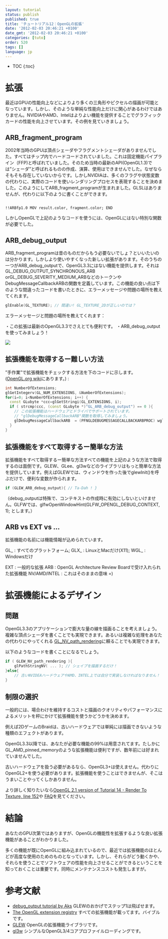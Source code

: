 ```yaml
---
layout: tutorial
status: publish
published: true
title: 'チュートリアル12：OpenGLの拡張'
date: '2012-02-03 20:46:21 +0100'
date_gmt: '2012-02-03 20:46:21 +0100'
categories: [tuto]
order: 520
tags: []
language: jp
---
```


* TOC
{:toc}

# 拡張

最近はGPUの性能向上などによりより多くの三角形やピクセルの描画が可能となっています。しかし、そのような単純な性能向上だけに関心があるわけではありません。NVIDIAやAMD、Intelはよりよい機能を提供することでグラフィックカードの性能を向上させています。その例を見ていきましょう。

## ARB_fragment_program

2002年当時のGPUは頂点シェーダやフラグメントシェーダがありませんでした。すべてはチップ内でハードコードされていました。これは固定機能パイプライン（FFP)と呼ばれていました。そのため当時の最新のAPI(OpenGL1.3)では”シェーダ”と呼ばれるものの作成、演算、使用はできませんでした。なぜならそもそも存在していないからです。しかしNVIDIAは、多くのフラグや状態変数の代わりに、実際のコードを使いレンダリングプロセスを表現することを決めました。このようにしてARB_fragment_programが生まれました。GLSLはありませんが、代わりに以下のように書くことができます。
```

!!ARBfp1.0 MOV result.color, fragment.color; END
```

しかしOpenGLで上記のようなコードを使うには、OpenGLにはない特別な関数が必要でした。

## ARB_debug_output

ARB_fragment_programは昔のものだからもう必要ないでしょ？といいたいのは分かります。しかしより使いやすくなった新しい拡張があります。そのうちの一つがARB_debug_outputで、OpenGL3.3にはない機能を提供します。それはGL_DEBUG_OUTPUT_SYNCHRONOUS_ARB orGL_DEBUG_SEVERITY_MEDIUM_ARBなどのトークンやDebugMessageCallbackARBの関数を定義しています。この機能の良い点は下のような間違ったコードを書いたときに、エラーメッセージや問題の場所を教えてくれます。

``` cpp
glEnable(GL_TEXTURE); // 間違い! GL_TEXTURE_2Dが正しいのでは？
```

エラーメッセージと問題の場所を教えてくれます：

・この拡張は最新のOpenGL3.3でさえとても便利です。
・ARB_debug_outputを使ってみましょう！

![]({{site.baseurl}}/assets/images/tuto-12-ogl-ext/breakpoint.png)


## 拡張機能を取得するー難しい方法

”手作業”で拡張機能をチェックする方法を下のコードに示します。 ([OpenGL.org wiki](http://www.opengl.org/wiki/GlGetString)にあります。) :

``` cpp
int NumberOfExtensions;
glGetIntegerv(GL_NUM_EXTENSIONS, &NumberOfExtensions);
for(i=0; i<NumberOfExtensions; i++) {
  const GLubyte *ccc=glGetStringi(GL_EXTENSIONS, i);
  if ( strcmp(ccc, (const GLubyte *)"GL_ARB_debug_output") == 0 ){
    // この拡張機能はハードウェアとドライバでサポートされています。
    // "glDebugMessageCallbackARB"関数を取得してみましょう。
    glDebugMessageCallbackARB  = (PFNGLDEBUGMESSAGECALLBACKARBPROC) wglGetProcAddress("glDebugMessageCallbackARB");
  }
}
```

## 拡張機能をすべて取得するー簡単な方法

拡張機能をすべて取得するー簡単な方法すべての機能を上記のような方法で取得するのは面倒です。GLEW、GLee、gl3wなどのライブラリはもっと簡単な方法を提供しています。例えばGLEWでは、ウィンドウを作った後でglewInit()を呼ぶだけで、便利な変数が作られます。

``` cpp
if (GLEW_ARB_debug_output){ // Ta-Dah ! }
```

（debug_outputは特殊で、コンテキストの作成時に有効にしないといけません。GLFWでは、glfwOpenWindowHint(GLFW_OPENGL_DEBUG_CONTEXT, 1); とします。）

## ARB vs EXT vs ...

拡張機能の名前には機能情報が込められています。

GL_ : すべてのプラットフォーム;
GLX_ : LinuxとMacだけ(X11);
WGL_ : Windowsだけ

EXT : 一般的な拡張
ARB : OpenGL Architecture Review Boardで受け入れられた拡張機能
NV/AMD/INTEL : これはそのままの意味 =)

# 拡張機能によるデザイン


## 問題

OpenGL3.3のアプリケーションで膨大な量の線を描画ることを考えましょう。複雑な頂点シェーダを書くことでも実現できます。あるいは複雑な処理をあなたの代わりにやってくれる [GL_NV_path_rendering](http://www.opengl.org/registry/specs/NV/path_rendering.txt)に頼ることでも実現できます。

以下のようなコードを書くことになるでしょう。

``` cpp
if ( GLEW_NV_path_rendering ){
    glPathStringNV( ... ); // シェイプを描画するだけ！
}else{
    // 古いNVIDEAハードウェアやAMD、INTEL上では自分で実装しなければなりません！
}
```

## 制限の選択

一般的には、場合わけを維持するコストと描画のクオリティやパフォーマンスによるメリットを秤にかけて拡張機能を使うかどうかを決めます。

例えば2DゲームのBraidは、古いハードウェアでは単純には描画できないような種類のエフェクトがあります。

OpenGL3.3以降では、あなたが必要な機能の99%は用意されてます。たしかにGL_AMD_pinned_memoryのような拡張機能は便利ですが、数年前には好まれていませんでした。

古いハードウェアを扱う必要があるなら、OpenGL3+は使えません。代わりにOpenGL2+を使う必要があります。拡張機能を使うことはできませんが、そこはうまいことやってくしかありません。

より詳しく知りたいなら[OpenGL 2.1 version of Tutorial  14 - Render To Texture, line 152](http://code.google.com/p/opengl-tutorial-org/source/browse/tutorial14_render_to_texture/tutorial14.cpp?name=2.1%20branch#152)や [FAQ](http://www.opengl-tutorial.org/miscellaneous/faq/)を見てください。

# 結論

あなたのGPU次第ではありますが、OpenGLの機能性を拡張するような良い拡張機能があることがわかりました。

多くの機能が既にOpenGLに組み込まれているので、最近では拡張機能のほとんどが高度な使用のためのものとなっています。しかし、それらがどう動くかや、それらを使うことでソフトウェアの性能を向上させることができるということを知っておくことは重要です。同時にメンテナンスコストも発生しますが。

# 参考文献

* [debug_output tutorial by Aks](http://sites.google.com/site/opengltutorialsbyaks/introduction-to-opengl-4-1---tutorial-05 ) GLEWのおかげでステップ1は飛ばせます。
* [The OpenGL extension registry](http://www.opengl.org/registry/) すべての拡張機能が載ってます。バイブルです。
* [GLEW](http://glew.sourceforge.net/) OpenGLの拡張機能ライブラリです。
* [gl3w](https://github.com/skaslev/gl3w) シンプルなOpenGL3/4コアプロファイルローディングです。

